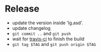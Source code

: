 # Release

- update the version inside 'lg.asd'.
- update changelog
- `git commit ..` and `git push`
- wait for [travis-ci](https://travis-ci.org/iamFIREcracker/plan-rss) to finish the
  build
- `git tag $TAG` and `git push origin $TAG`
